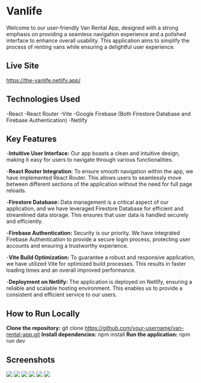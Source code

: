 # Vanlife

Welcome to our user-friendly Van Rental App, designed with a strong emphasis on providing a seamless navigation experience and a polished interface to enhance overall usability. This application aims to simplify the process of renting vans while ensuring a delightful user experience.

## Live Site 

https://the-vanlife.netlify.app/

## Technologies Used

-React
-React Router
-Vite
-Google Firebase (Both Firestore Database and Firebase Authentication)
-Netlify

## Key Features

-**Intuitive User Interface:** Our app boasts a clean and intuitive design, making it easy for users to navigate through various functionalities.

-**React Router Integration:** To ensure smooth navigation within the app, we have implemented React Router. This allows users to seamlessly move between different sections of the application without the need for full page reloads.

-**Firestore Database:** Data management is a critical aspect of our application, and we have leveraged Firestore Database for efficient and streamlined data storage. This ensures that user data is handled securely and efficiently.

-**Firebase Authentication:** Security is our priority. We have integrated Firebase Authentication to provide a secure login process, protecting user accounts and ensuring a trustworthy experience.

-**Vite Build Optimization:** To guarantee a robust and responsive application, we have utilized Vite for optimized build processes. This results in faster loading times and an overall improved performance.

-**Deployment on Netlify:** The application is deployed on Netlify, ensuring a reliable and scalable hosting environment. This enables us to provide a consistent and efficient service to our users.


## How to Run Locally

**Clone the repository:** git clone https://github.com/your-username/van-rental-app.git
**Install dependencies:** npm install
**Run the application:** npm run dev

## Screenshots

![](./public/screenshots/1.png)
![](./public/screenshots/2.png)
![](./public/screenshots/3.png)
![](./public/screenshots/4.gif)
![](./public/screenshots/5.png)
![](./public/screenshots/6.png)
